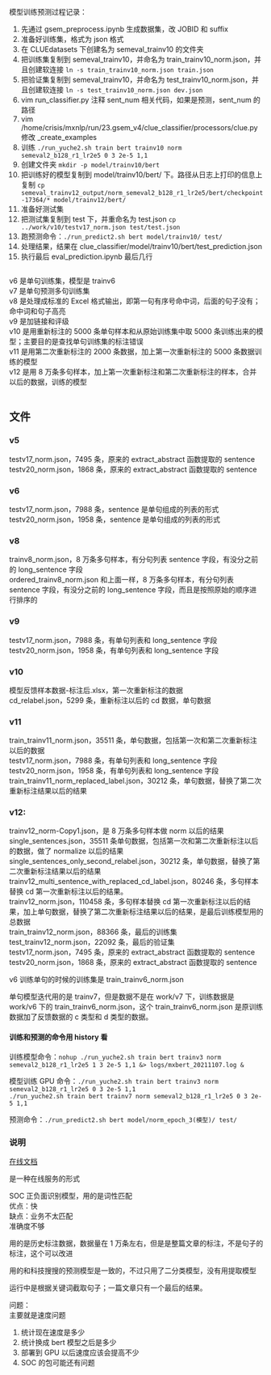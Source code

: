 

模型训练预测过程记录：  
1. 先通过 gsem_preprocess.ipynb 生成数据集，改 JOBID 和 suffix  
2. 准备好训练集，格式为 json 格式  
3. 在 CLUEdatasets 下创建名为 semeval_trainv10 的文件夹  
4. 把训练集复制到 semeval_trainv10，并命名为 train_trainv10_norm.json，并且创建软连接 `ln -s train_trainv10_norm.json train.json`  
5. 把验证集复制到 semeval_trainv10，并命名为 test_trainv10_norm.json，并且创建软连接  `ln -s test_trainv10_norm.json dev.json`  
6. vim run_classifier.py 注释 sent_num 相关代码，如果是预测，sent_num 的路径  
7. vim /home/crisis/mxnlp/run/23.gsem_v4/clue_classifier/processors/clue.py 修改 \_create_examples  
8. 训练 `./run_yuche2.sh train bert trainv10 norm semeval2_b128_r1_lr2e5 0 3 2e-5 1,1`  
9. 创建文件夹 `mkdir -p model/trainv10/bert`
10. 把训练好的模型复制到 model/trainv10/bert/ 下。路径从日志上打印的信息上复制 `cp semeval_trainv12_output/norm_semeval2_b128_r1_lr2e5/bert/checkpoint-17364/* model/trainv12/bert/`
11. 准备好测试集
12. 把测试集复制到 test 下，并重命名为 test.json `cp ../work/v10/testv17_norm.json test/test.json`  
13. 跑预测命令：`./run_predict2.sh bert model/trainv10/ test/`
14. 处理结果，结果在 clue_classifier/model/trainv10/bert/test_prediction.json  
15. 执行最后 eval_prediction.ipynb 最后几行  




```python 
```

v6 是单句训练集，模型是 trainv6    
v7 是单句预测多句训练集  
v8 是处理成标准的 Excel 格式输出，即第一句有序号命中词，后面的句子没有；命中词和句子高亮  
v9 是加链接和评级  
v10 是用重新标注的 5000 条单句样本和从原始训练集中取 5000 条训练出来的模型；主要目的是查找单句训练集的标注错误    
v11 是用第二次重新标注的 2000 条数据，加上第一次重新标注的 5000 条数据训练的模型  
v12 是用 8 万条多句样本，加上第一次重新标注和第二次重新标注的样本，合并以后的数据，训练的模型  



```python 
```

## 文件  


### v5  
testv17_norm.json，7495 条，原来的 extract_abstract 函数提取的 sentence  
testv20_norm.json，1868 条，原来的 extract_abstract 函数提取的 sentence  


### v6  
testv17_norm.json，7988 条，sentence 是单句组成的列表的形式  
testv20_norm.json，1958 条，sentence 是单句组成的列表的形式  


### v8  
trainv8_norm.json，8 万条多句样本，有分句列表 sentence 字段，有没分之前的 long_sentence 字段  
ordered_trainv8_norm.json 和上面一样，8 万条多句样本，有分句列表 sentence 字段，有没分之前的 long_sentence 字段，而且是按照原始的顺序进行排序的    


### v9  
testv17_norm.json，7988 条，有单句列表和 long_sentence 字段  
testv20_norm.json，1958 条，有单句列表和 long_sentence 字段  


### v10  
模型反馈样本数据-标注后.xlsx，第一次重新标注的数据  
cd_relabel.json，5299 条，重新标注以后的 cd 数据，单句数据  



### v11
train_trainv11_norm.json，35511 条，单句数据，包括第一次和第二次重新标注以后的数据  
testv17_norm.json，7988 条，有单句列表和 long_sentence 字段  
testv20_norm.json，1958 条，有单句列表和 long_sentence 字段  
train_trainv11_norm_replaced_label.json，30212 条，单句数据，替换了第二次重新标注结果以后的结果  


### v12:  
trainv12_norm-Copy1.json，是 8 万条多句样本做 norm 以后的结果  
single_sentences.json，35511 条单句数据，包括第一次和第二次重新标注以后的数据，做了 normalize 以后的结果   
single_sentences_only_second_relabel.json，30212 条，单句数据，替换了第二次重新标注结果以后的结果  
trainv12_multi_sentence_with_replaced_cd_label.json，80246 条，多句样本替换 cd 第一次重新标注以后的结果。  
trainv12_norm.json，110458 条，多句样本替换 cd 第一次重新标注以后的结果，加上单句数据，替换了第二次重新标注结果以后的结果，是最后训练模型用的总数据  
train_trainv12_norm.json，88366 条，最后的训练集  
test_trainv12_norm.json，22092 条，最后的验证集  
testv17_norm.json，7495 条，原来的 extract_abstract 函数提取的 sentence  
testv20_norm.json，1868 条，原来的 extract_abstract 函数提取的 sentence  



v6 训练单句的时候的训练集是 train_trainv6_norm.json  

单句模型迭代用的是 trainv7，但是数据不是在 work/v7 下，训练数据是 work/v6 下的 train_trainv6_norm.json，这个 train_trainv6_norm.json 是原训练数据加了反馈数据的 c 类型和 d 类型的数据。  






#### 训练和预测的命令用 history 看  

训练模型命令：`nohup ./run_yuche2.sh train bert trainv3 norm semeval2_b128_r1_lr2e5 1 3 2e-5 1,1 &> logs/mxbert_20211107.log &`   


模型训练 GPU 命令：`./run_yuche2.sh train bert trainv3 norm semeval2_b128_r1_lr2e5 0 3 2e-5 1,1`  
`./run_yuche2.sh train bert trainv7 norm semeval2_b128_r1_lr2e5 0 3 2e-5 1,1`  



预测命令：`./run_predict2.sh bert model/norm_epoch_3(模型)/ test/`    





### 说明  

[在线文档](https://qrfmglwxn4.feishu.cn/docs/doccnhv1EpDdAcaYTv1F1Vbp1fc)  

是一种在线服务的形式  

SOC 正负面识别模型，用的是词性匹配  
    优点：快  
    缺点：业务不太匹配  
         准确度不够  

用的是历史标注数据，数据量在 1 万条左右，但是是整篇文章的标注，不是句子的标注，这个可以改进  

用的和科技搜搜的预测模型是一致的，不过只用了二分类模型，没有用提取模型  

运行中是根据关键词截取句子；一篇文章只有一个最后的结果。  

问题：  
主要就是速度问题  
1. 统计现在速度是多少 
2. 统计换成 bert 模型之后是多少  
3. 部署到 GPU 以后速度应该会提高不少 
4. SOC 的包可能还有问题  




